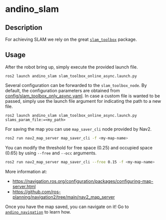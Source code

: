 # andino_slam

## Description

For achieving SLAM we rely on the great [`slam_toolbox`](https://github.com/SteveMacenski/slam_toolbox/tree/ros2) package.

## Usage

After the robot bring up, simply execute the provided launch file.

```
ros2 launch andino_slam slam_toolbox_online_async.launch.py
```

Several configuration can be forwarded to the `slam_toolbox_node`. By default, the configuration parameters are obtained from [config/slam_toolbox_only_async.yaml](config/slam_toolbox_online_async.yaml). In case a custom file is wanted to be passed, simply use the launch file argument for indicating the path to a new file.

```
ros2 launch andino_slam slam_toolbox_online_async.launch.py slams_param_file:=<my_path>
```

For saving the map you can use `map_saver_cli` node provided by Nav2.
```sh
ros2 run nav2_map_server map_saver_cli -f <my-map-name>
```

You can modify the threshold for free space (0.25) and occupied space (0.65) by using
`--free` and `--occ` arguments.

```sh
ros2 run nav2_map_server map_saver_cli --free 0.15 -f <my-map-name>
```
More information at:
 - https://navigation.ros.org/configuration/packages/configuring-map-server.html
 - https://github.com/ros-planning/navigation2/tree/main/nav2_map_server


Once you have the map saved, you can navigate on it!
Go to [`andino_navigation`](../andino_navigation/README.md) to learn how.
